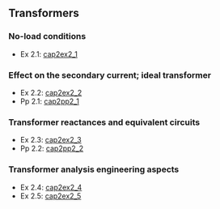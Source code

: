 ## Transformers
### No-load conditions
* Ex 2.1: [cap2ex2_1](https://en.smath.info/cloud/worksheet/48ru7aPr)  

### Effect on the secondary current; ideal transformer
* Ex 2.2: [cap2ex2_2](https://en.smath.info/cloud/worksheet/CEAzWXTh)  
* Pp 2.1: [cap2pp2_1](https://en.smath.info/cloud/worksheet/cvw68qFo)  

### Transformer reactances and equivalent circuits
* Ex 2.3: [cap2ex2_3](https://en.smath.info/cloud/worksheet/TXxHbSzq)  
* Pp 2.2: [cap2pp2_2](https://en.smath.info/cloud/worksheet/KyEFqS2e)  

### Transformer analysis engineering aspects
* Ex 2.4: [cap2ex2_4](https://en.smath.info/cloud/worksheet/eHmeKXLg)  
* Ex 2.5: [cap2ex2_5](https://en.smath.info/cloud/worksheet/SFpRBKkR)  





